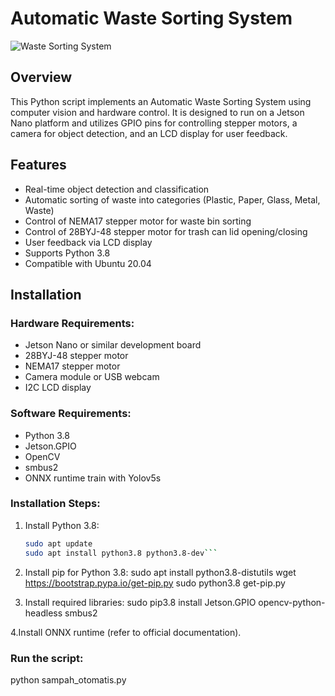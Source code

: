 # Automatic Waste Sorting System

![Waste Sorting System](![nvidia-jetson-nano-developer-kit-b01-442355](https://github.com/raihannisn/JetsonNano/assets/137723185/4af8bfce-c430-49e1-a711-37faca2b49c6)
)

## Overview

This Python script implements an Automatic Waste Sorting System using computer vision and hardware control. It is designed to run on a Jetson Nano platform and utilizes GPIO pins for controlling stepper motors, a camera for object detection, and an LCD display for user feedback.

## Features

- Real-time object detection and classification
- Automatic sorting of waste into categories (Plastic, Paper, Glass, Metal, Waste)
- Control of NEMA17 stepper motor for waste bin sorting
- Control of 28BYJ-48 stepper motor for trash can lid opening/closing
- User feedback via LCD display
- Supports Python 3.8
- Compatible with Ubuntu 20.04

## Installation

### Hardware Requirements:

- Jetson Nano or similar development board
- 28BYJ-48 stepper motor
- NEMA17 stepper motor
- Camera module or USB webcam
- I2C LCD display

### Software Requirements:

- Python 3.8
- Jetson.GPIO
- OpenCV
- smbus2
- ONNX runtime train with Yolov5s

### Installation Steps:

1. Install Python 3.8:
   ```bash
   sudo apt update
   sudo apt install python3.8 python3.8-dev```

2. Install pip for Python 3.8:
   sudo apt install python3.8-distutils
   wget https://bootstrap.pypa.io/get-pip.py
   sudo python3.8 get-pip.py

3. Install required libraries:
   sudo pip3.8 install Jetson.GPIO opencv-python-headless smbus2

4.Install ONNX runtime (refer to official documentation).

### Run the script:
python sampah_otomatis.py
